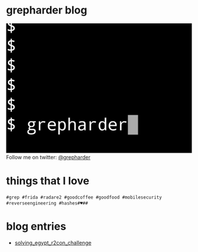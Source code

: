 # grepharder blog
![@grepharder](img/grep_title.jpg)
Follow me on twitter: [@grepharder](https://twitter.com/grepharder)

# things that I love
```
#grep #frida #radare2 #goodcoffee #goodfood #mobilesecurity #reverseengineering #hashes#♥️##
```


# blog entries

- [solving_egypt_r2con_challenge](solving_egypt_r2con_challenge.md)
